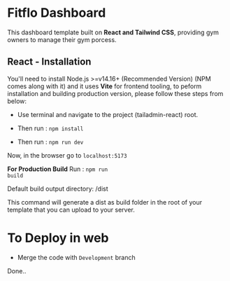 # Fitflo Dashboard

This dashboard template built on **React and Tailwind CSS**, providing gym owners to manage their gym porcess. 

## React - Installation

You'll need to install Node.js >=v14.16+ (Recommended Version) (NPM comes along with it) and it uses **Vite** for frontend tooling, to peform installation and building production version, please follow these steps from below:

- Use terminal and navigate to the project (tailadmin-react) root.

- Then run : <code>npm install</code>

- Then run : <code>npm run dev</code>

Now, in the browser go to <code>localhost:5173</code>

**For Production Build**
Run : <code>npm run build</code>

Default build output directory: /dist

This command will generate a dist as build folder in the root of your template that you can upload to your server.

# To Deploy in web
 - Merge the code with ```Development``` branch
 
Done..